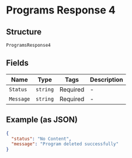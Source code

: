 
# Programs Response 4

## Structure

`ProgramsResponse4`

## Fields

| Name | Type | Tags | Description |
|  --- | --- | --- | --- |
| `Status` | `string` | Required | - |
| `Message` | `string` | Required | - |

## Example (as JSON)

```json
{
  "status": "No Content",
  "message": "Program deleted successfully"
}
```

